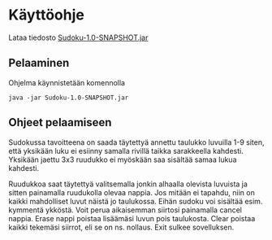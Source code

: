 # **Käyttöohje**

Lataa tiedosto [Sudoku-1.0-SNAPSHOT.jar](https://github.com/SamiP7/ot-harjoitustyo/releases/tag/Loppupalautus)

## **Pelaaminen**

Ohjelma käynnistetään komennolla 

`java -jar Sudoku-1.0-SNAPSHOT.jar`

## **Ohjeet pelaamiseen**

Sudokussa tavoitteena on saada täytettyä annettu taulukko luvuilla 1-9 siten, että yksikään luku ei esiinny 
samalla rivillä taikka sarakkeella kahdesti. Yksikään jaettu 3x3 ruudukko ei myöskään saa sisältää samaa lukua kahdesti.

Ruudukkoa saat täytettyä valitsemalla jonkin alhaalla olevista luvuista ja sitten painamalla ruudukolla olevaa nappia. Jos mitään ei tapahdu,
 niin on kaikki mahdolliset luvut näistä jo taulukossa. Eihän sudoku voi sisältää esim. kymmentä ykköstä. Voit perua aikaisemman siirtosi painamalla
  cancel nappia. Erase nappi poistaa lisäämäsi luvun pois taulukosta. Clear poistaa kaikki tekemäsi siirrot, eli se on ns. nollaus. Exit sulkee sovelluksen.
